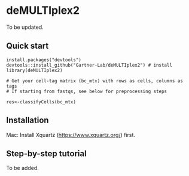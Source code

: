 # deMULTIplex2

To be updated.

## Quick start

```
install.packages("devtools") 
devtools::install_github("Gartner-Lab/deMULTIplex2") # install
library(deMULTIplex2) 

# Get your cell-tag matrix (bc_mtx) with rows as cells, columns as tags
# If starting from fastqs, see below for preprocessing steps

res<-classifyCells(bc_mtx)
```

## Installation
Mac: Install Xquartz (https://www.xquartz.org/) first.


## Step-by-step tutorial

To be added.
